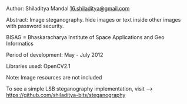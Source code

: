 Author: Shiladitya Mandal 16.shiladitya@gmail.com

Abstract: Image steganography. hide images or text inside other images with password security.

BISAG = Bhaskaracharya Institute of Space Applications and Geo Informatics

Period of development: May - July 2012

Libraries used: OpenCV2.1

Note: Image resources are not included

To see a simple LSB steganography implementation, visit --> <br />
https://github.com/shiladitya-bits/steganography
